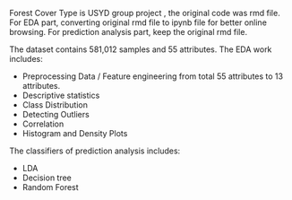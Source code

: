 Forest Cover Type is USYD group project , the original code was rmd file. 
For EDA part, converting original rmd file to ipynb file for better online browsing.
For prediction analysis part, keep the original rmd file.

The dataset contains 581,012 samples and 55 attributes.
The EDA work includes:
- Preprocessing Data / Feature engineering from total 55 attributes to 13 attributes.
- Descriptive statistics
- Class Distribution
- Detecting Outliers
- Correlation
- Histogram and Density Plots

The classifiers of prediction analysis includes:
- LDA
- Decision tree
- Random Forest
